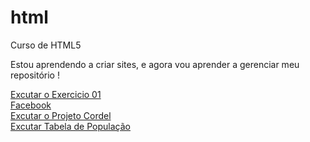 # html
 Curso de HTML5

Estou aprendendo a criar sites, e agora vou aprender a gerenciar meu repositório !

<a href="https://nicolaspitaa.github.io/html/ex-009">Excutar o Exercicio 01</a> <br>
<a href="https://www.facebook.com/nicolas.pitaaa?locale=pt_BR" target="_blank">Facebook</a> 
<br>
<a href="https://nicolaspitaa.github.io/html/projeto-cordel/index.html">Excutar o Projeto Cordel</a>
<br>
<a href="https://nicolaspitaa.github.io/html/ex-23/tabela002.html">Excutar Tabela de População</a>
